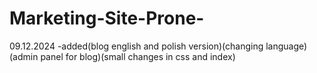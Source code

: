 # Marketing-Site-Prone-
09.12.2024
-added(blog english and polish version)(changing language)(admin panel for blog)(small changes in css and index)

